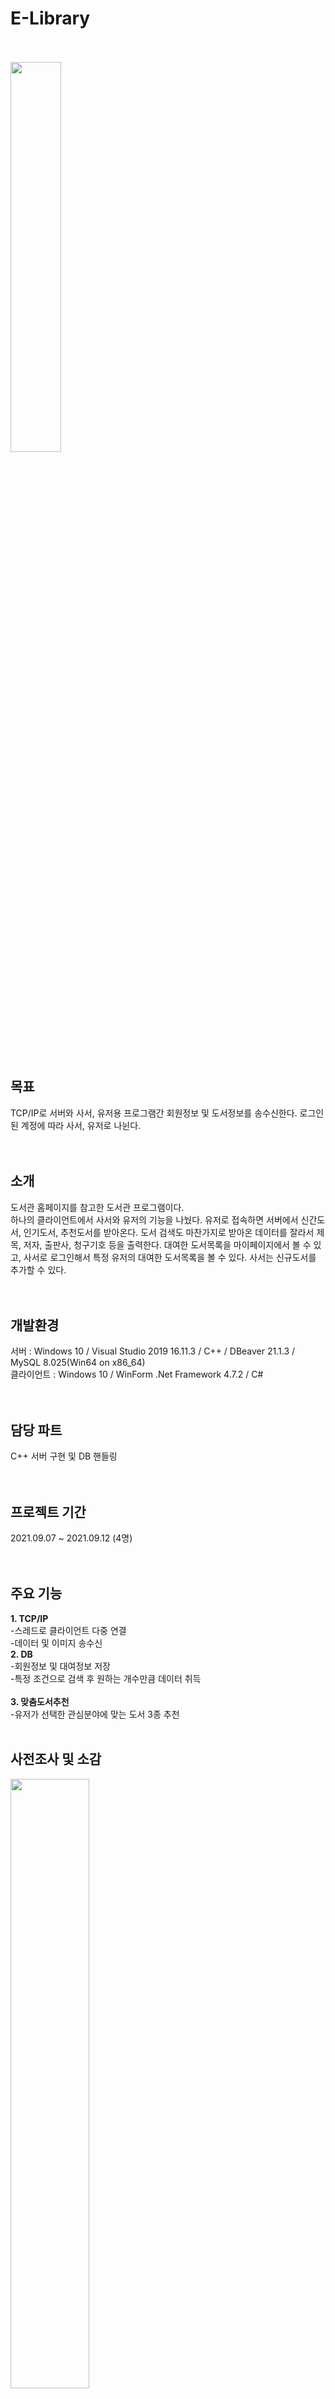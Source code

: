 # E-Library
<br><br>
<img src="https://user-images.githubusercontent.com/92618553/138402052-05b88d2a-4157-424f-aee2-24ee4e624b2b.PNG" width="40%" height="40%"><br><br><br>


목표
---
TCP/IP로 서버와 사서, 유저용 프로그램간 회원정보 및 도서정보를 송수신한다. 로그인된 계정에 따라 사서, 유저로 나뉜다.<br><br><br>



소개
---
도서관 홈페이지를 참고한 도서관 프로그램이다.<br>
하나의 클라이언트에서 사서와 유저의 기능을 나눴다. 유저로 접속하면 서버에서 신간도서, 인기도서, 추천도서를 받아온다. 도서 검색도 마찬가지로 받아온 데이터를 잘라서 제목, 저자, 출판사, 청구기호 등을 출력한다. 대여한 도서목록을 마이페이지에서 볼 수 있고, 사서로 로그인해서 특정 유저의 대여한 도서목록을 볼 수 있다. 사서는 신규도서를 추가할 수 있다.<br><br><br>


개발환경
---
서버 : Windows 10 / Visual Studio 2019 16.11.3 / C++ / DBeaver 21.1.3 / MySQL 8.025(Win64 on x86_64)<br>
클라이언트 : Windows 10 / WinForm .Net Framework 4.7.2 / C#<br><br><br>



담당 파트
---
C++ 서버 구현 및 DB 핸들링<br><br><br>


프로젝트 기간
---
2021.09.07 ~ 2021.09.12 (4명)<br><br><br>


주요 기능
---
**1. TCP/IP**<br>
 -스레드로 클라이언트 다중 연결<br>
 -데이터 및 이미지 송수신<br>
**2. DB**<br>
 -회원정보 및 대여정보 저장<br>
 -특정 조건으로 검색 후 원하는 개수만큼 데이터 취득<br><br>
**3. 맞춤도서추천**<br>
 -유저가 선택한 관심분야에 맞는 도서 3종 추천<br><br>


사전조사 및 소감
---
<img src="" width="50%"  height="50%"><br><br><br>
> ### 사전조사<br>
**1. C++/C#간 이미지 송수신**<br>
-이전 프로젝트에서 C++/C#간 이미지 송수신이 잘 되지 않아 C++을 C#으로 언어를 변경했다.<br>
-이번 프로젝트에서 C++/C#간 이미지 송수신을 꼭 성공해보고자 꼼꼼하게 찾아봤다.<br>
**2. 파일 입출력**<br>
-채팅 로그를 읽고 쓰는 데 DB보다 텍스트파일을 이용하는 게 효율적이라 판단했다.<br>
-마지막 데이터 또는 전체 데이터를 읽거나 새로운 내용을 추가하는 방식을 알아봤다.<br>
**3. Visual Studio에 MySQL 연결**<br>
-DBeaver와 연결된 MySQL을 사용하기 위해 MySQL 라이브러리 연동하는 법을 찾아봤다.<br><br>

> ### 소감
**1. 어려웠던 점**<br>
-이번 프로젝트에서 C++ 서버를 맡았다. 근래 C# 클라이언트를 맡다보니까 C++로 구현하는데 헷갈리는 메소드가 있었다.<br>
**2. 알게된 점**<br>
-C++/C#간 이미지 송수신을 찾아보는 과정에서 C++/C++간, C++/C#간, C#/C#간 이미지 송수신 테스트에 성공했다. 파일 바이트용량을 잘 설정해주는게 중요하다는걸 깨달았다.<br>
-DB 쿼리문에 조건을 3가지 이상 걸기 복잡했지만 성공하고나서 내가 원하는 조건으로 검색되는 점이 즐거웠다.<br>
-다음에는 쿼리문에 조건 개수를 더 추가해볼 예정이다.<br><br><br>



개발완료보고서
---
<img src = "https://user-images.githubusercontent.com/92618553/138402093-f73637c5-227b-4ae1-8779-4d6f3e3de079.PNG" width="60%" height="60%"><br><br><br>



UI 흐름
---
<img src = "https://user-images.githubusercontent.com/92618553/138402111-83311e3b-fb8c-4b41-9875-4f20d5efe1f1.PNG" width="70%" height="70%"><br><br><br>



요구사항 분석서
---
<img src = "https://user-images.githubusercontent.com/92618553/138402121-b2536fb4-2443-4f39-89b9-b0ab115e25d7.PNG" width="80%" height="80%"><br><br><br>


작동 영상
---

<br><br><br>



작동 사진
---
> ### 메인화면<br> 
 : <br>
<img src = "https://user-images.githubusercontent.com/92618553/138402649-253665c4-fb5f-4487-93fd-8f1c3e51d9d5.PNG" width="70%" height="70%"><br><br><br>

> ### 로그인화면<br> 
 : <br>
<img src = "https://user-images.githubusercontent.com/92618553/138402652-ff118379-9a9e-426b-9d5e-0066f06f8b10.PNG" width="70%" height="70%"><br><br><br>

> ### 회원가입<br> 
 : <br>
<img src = "https://user-images.githubusercontent.com/92618553/138402664-fda125ff-f184-4d84-afee-d7675266e7f4.PNG" width="80%" height="80%"><br><br><br>

> ### 로그인 후 메인화면<br> 
 : <br>
<img src = "https://user-images.githubusercontent.com/92618553/138402679-61480a8b-a1a1-472f-bb25-c2d183037323.PNG" width="70%" height="70%"><br><br><br>

> ### 도서대여<br> 
 : 대출가능여부가 대출붕가능일 때 '대여하기' 버튼 클릭 불가<br>
<img src = "https://user-images.githubusercontent.com/92618553/138402697-b9ebd6e8-55d1-4132-9c0f-621bc3153519.PNG" width="70%" height="70%"><br><br><br>

> ### 마이페이지<br> 
 : 마이페이지에서 대여 중인 도서 확인 가능<br>
<img src = "https://user-images.githubusercontent.com/92618553/138402704-34d9a2db-f23d-4b08-8af0-e93b4d5397a4.PNG" width="40%" height="40%"><br><br><br>

> ### 사서 - 유저 검색 및 대여목록 확인<br> 
 : <br>
<img src = "https://user-images.githubusercontent.com/92618553/138402726-bb631e4f-8d98-4416-bac8-04fefbe8115d.PNG" width="70%" height="70%"><br><br><br>

> ### 사서 - 신규도서 추가<br> 
 : 사서가 신규도서를 추가하면 DB의 도서 목록에 추가<br>
<img src = "https://user-images.githubusercontent.com/92618553/138402734-f2a57078-6c0a-4690-a402-373663eadb30.PNG" width="70%" height="70%"><br><br><br>

> ### 이미지 저장<br> 
 : 신규도서의 이미지는 서버 컴퓨터에 저장한다. 이 때 이미지의 제목은 ISBN을 기준으로 저장한다.<br>
<img src = "https://user-images.githubusercontent.com/92618553/138402744-7708b5fe-9af8-4ea4-912c-4ce3bec5515a.PNG" width="70%" height="70%"><br><br><br>

> ### DB - 도서목록 및 도서대출내역<br> 
<img src = "https://user-images.githubusercontent.com/92618553/138402768-d336413d-10d8-4cbf-ad4d-8728bdd3a50a.PNG" width="70%" height="70%"><br><br><br>




